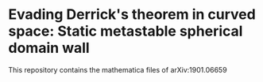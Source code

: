 # Evading Derrick's theorem in curved space: Static metastable spherical domain wall
This repository contains the mathematica files of arXiv:1901.06659
